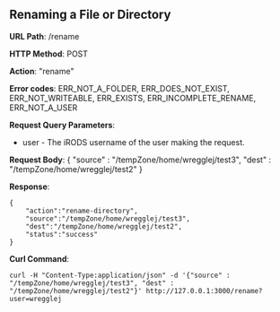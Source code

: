 Renaming a File or Directory
----------------------------
__URL Path__: /rename

__HTTP Method__: POST 

__Action__: "rename"

__Error codes__: ERR_NOT_A_FOLDER, ERR_DOES_NOT_EXIST, ERR_NOT_WRITEABLE, ERR_EXISTS, ERR_INCOMPLETE_RENAME, ERR_NOT_A_USER

__Request Query Parameters__:
* user - The iRODS username of the user making the request.

__Request Body__:
    {
        "source" : "/tempZone/home/wregglej/test3", 
        "dest" : "/tempZone/home/wregglej/test2"
    }

__Response__:

    {
        "action":"rename-directory",
        "source":"/tempZone/home/wregglej/test3",
        "dest":"/tempZone/home/wregglej/test2",
        "status":"success"
    }


__Curl Command__:

    curl -H "Content-Type:application/json" -d '{"source" : "/tempZone/home/wregglej/test3", "dest" : "/tempZone/home/wregglej/test2"}' http://127.0.0.1:3000/rename?user=wregglej




